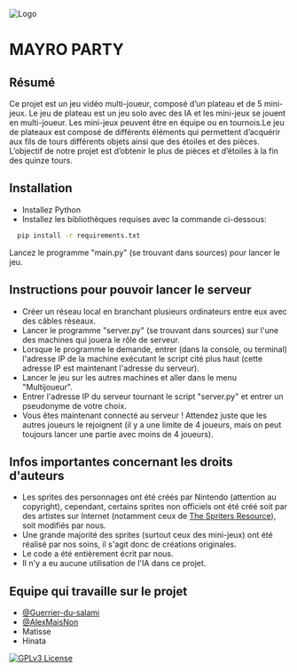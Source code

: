 
![Logo](https://raw.githubusercontent.com/AlexMaisNon/Mayro-Patry/refs/heads/mini-jeux-old/assets/sprites/main_menu/mayroparty.png)

# MAYRO PARTY

## Résumé
Ce projet est un jeu vidéo multi-joueur, composé d’un plateau et de 5 mini-jeux. Le jeu de plateau est un jeu solo avec des IA et les mini-jeux se jouent en multi-joueur. Les mini-jeux peuvent être en équipe ou en tournois.Le jeu de plateaux est composé de différents éléments qui permettent d’acquérir aux fils de tours différents objets ainsi que des étoiles et des pièces. L’objectif de notre projet est d’obtenir le plus de pièces et d’étoiles à la fin des quinze tours.


## Installation

- Installez Python
- Installez les bibliothèques requises avec la commande ci-dessous:

```bash
  pip install -r requirements.txt
```

Lancez le programme "main.py" (se trouvant dans sources) pour lancer le jeu.


## Instructions pour pouvoir lancer le serveur

- Créer un réseau local en branchant plusieurs ordinateurs entre eux avec des câbles réseaux.
- Lancer le programme "server.py" (se trouvant dans sources) sur l'une des machines qui jouera le rôle de serveur.
- Lorsque le programme le demande, entrer (dans la console, ou terminal) l'adresse IP de la machine exécutant le script cité plus haut (cette adresse IP est maintenant l'adresse du serveur).
- Lancer le jeu sur les autres machines et aller dans le menu "Multijoueur".
- Entrer l'adresse IP du serveur tournant le script "server.py" et entrer un pseudonyme de votre choix.
- Vous êtes maintenant connecté au serveur ! Attendez juste que les autres joueurs le rejoignent (il y a une limite de 4 joueurs, mais on peut toujours lancer une partie avec moins de 4 joueurs).


## Infos importantes concernant les droits d'auteurs

- Les sprites des personnages ont été créés par Nintendo (attention au copyright), cependant, certains sprites non officiels ont été créé soit par des artistes sur Internet (notamment ceux de [The Spriters Resource](https://www.spriters-resource.com/custom_edited/)), soit modifiés par nous.
- Une grande majorité des sprites (surtout ceux des mini-jeux) ont été réalisé par nos soins, il s'agit donc de créations originales.
- Le code a été entièrement écrit par nous.
- Il n'y a eu aucune utilisation de l'IA dans ce projet.


## Equipe qui travaille sur le projet

- [@Guerrier-du-salami](https://github.com/Guerrier-du-salami)
- [@AlexMaisNon](https://www.github.com/AlexMaisNon)
- Matisse
- Hinata


[![GPLv3 License](https://img.shields.io/badge/License-GPL%20v3-yellow.svg)](https://opensource.org/licenses/)
